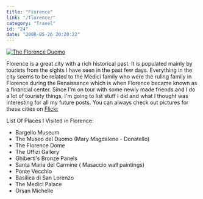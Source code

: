 ```yaml
---
title: "Florence"
link: "/florence/"
category: "Travel"
id: "24"
date: "2008-05-26 20:20:22"
---
```


[![The Florence Duomo](/img/upload/dscn0419.jpg "The Florence Duomo")](/img/upload/dscn0419.jpg)

Florence is a great city with a rich historical past. It is populated mainly by tourists from the sights I have seen in
the past few days. Everything in the city seems to be related to the Medici family who were the ruling family in
Florence during the Renaissance which is when Florence became known as a financial center. Since I'm on tour with some
newly made friends and I do a lot of touristy things, I'm going to list stuff I did and what I thought was interesting
for all my future posts. You can always check out pictures for these cities on
[Flickr](http://www.flickr.com/photos/akshayp/collections/72157625388707246/)

List Of Places I Visited in Florence:

* Bargello Museum
* The Museo del Duomo (Mary Magdalene - Donatello)
* The Florence Dome
* The Uffizi Gallery
* Ghiberti's Bronze Panels
* Santa Maria del Carmine ( Masaccio wall paintings)
* Ponte Vecchio
* Basilica di San Lorenzo
* The Medici Palace
* Orsan Michelle
